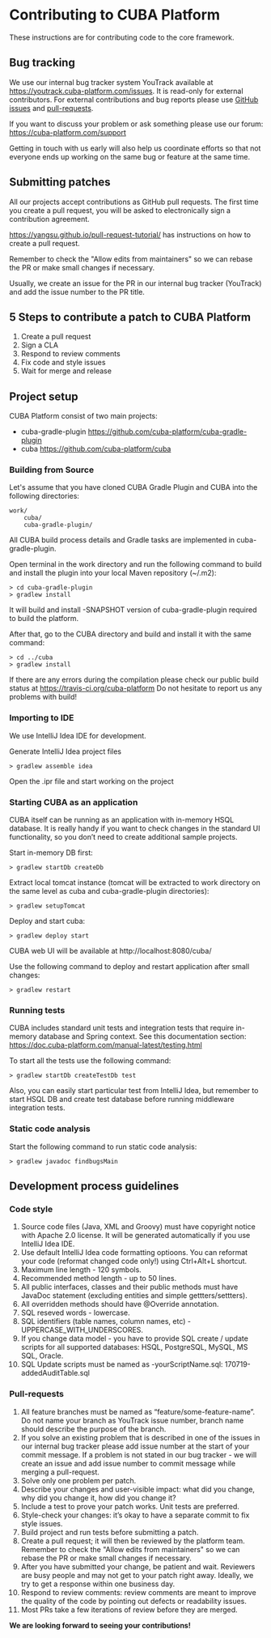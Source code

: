 # Contributing to CUBA Platform

These instructions are for contributing code to the core framework.

## Bug tracking

We use our internal bug tracker system YouTrack available at https://youtrack.cuba-platform.com/issues. 
It is read-only for external contributors. For external contributions and bug reports please use 
[GitHub issues](https://github.com/cuba-platform/cuba/issues) and [pull-requests](https://github.com/cuba-platform/cuba/pulls).

If you want to discuss your problem or ask something please use our forum: https://cuba-platform.com/support 

Getting in touch with us early will also help us coordinate efforts so that not everyone ends up working on the same bug or feature at the same time.

## Submitting patches

All our projects accept contributions as GitHub pull requests. The first time you create a pull request, you will be asked to electronically sign a contribution agreement.

https://yangsu.github.io/pull-request-tutorial/ has instructions on how to create a pull request.

Remember to check the "Allow edits from maintainers" so we can rebase the PR or make small changes if necessary.

Usually, we create an issue for the PR in our internal bug tracker (YouTrack) and add the issue number to the PR title.

## 5 Steps to contribute a patch to CUBA Platform

1. Create a pull request
1. Sign a CLA
1. Respond to review comments
1. Fix code and style issues
1. Wait for merge and release

## Project setup
CUBA Platform consist of two main projects:
- cuba-gradle-plugin https://github.com/cuba-platform/cuba-gradle-plugin 
- cuba https://github.com/cuba-platform/cuba  

### Building from Source
Let's assume that you have cloned CUBA Gradle Plugin and CUBA into the following directories:
```
work/
    cuba/
    cuba-gradle-plugin/
```

All CUBA build process details and Gradle tasks are implemented in cuba-gradle-plugin.

Open terminal in the work directory and run the following command to build and install the plugin into your local Maven repository (~/.m2):
```
> cd cuba-gradle-plugin
> gradlew install
```

It will build and install -SNAPSHOT version of cuba-gradle-plugin required to build the platform.

After that, go to the CUBA directory and build and install it with the same command:
```
> cd ../cuba
> gradlew install
```

If there are any errors during the compilation please check our public build status at https://travis-ci.org/cuba-platform Do not hesitate to report us any problems with build!

### Importing to IDE

We use IntelliJ Idea IDE for development.

Generate IntelliJ Idea project files
```
> gradlew assemble idea 
```

Open the .ipr file and start working on the project

### Starting CUBA as an application

CUBA itself can be running as an application with in-memory HSQL database. It is really handy if you want to check changes in the standard UI functionality, so you don’t need to create additional sample projects.

Start in-memory DB first:
```
> gradlew startDb createDb
```

Extract local tomcat instance (tomcat will be extracted to work directory on the same level as cuba and cuba-gradle-plugin directories):
```
> gradlew setupTomcat
```

Deploy and start cuba:
```
> gradlew deploy start
```

CUBA web UI will be available at http://localhost:8080/cuba/ 

Use the following command to deploy and restart application after small changes:
```
> gradlew restart
```

### Running tests
CUBA includes standard unit tests and integration tests that require in-memory database and Spring context. See this documentation section: https://doc.cuba-platform.com/manual-latest/testing.html 

To start all the tests use the following command:
```
> gradlew startDb createTestDb test
```

Also, you can easily start particular test from IntelliJ Idea, but remember to start HSQL DB and create test database before running middleware integration tests.

### Static code analysis

Start the following command to run static code analysis:
```
> gradlew javadoc findbugsMain
```

## Development process guidelines

### Code style

1. Source code files (Java, XML and Groovy) must have copyright notice with Apache 2.0 license. It will be generated automatically if you use IntelliJ Idea IDE.
1. Use default IntelliJ Idea code formatting optioons. You can reformat your code (reformat changed code only!) using Ctrl+Alt+L shortcut.
1. Maximum line length - 120 symbols.
1. Recommended method length - up to 50 lines.
1. All public interfaces, classes and their public methods must have JavaDoc statement (excluding entities and simple gettters/settters).
1. All overridden methods should have @Override annotation.
1. SQL reseved words - lowercase.
1. SQL identifiers (table names, column names, etc) - UPPERCASE_WITH_UNDERSCORES.
1. If you change data model - you have to provide SQL create / update scripts for all supported databases: HSQL, PostgreSQL, MySQL, MS SQL, Oracle.
1. SQL Update scripts must be named as <yymmdd>-yourScriptName.sql: 170719-addedAuditTable.sql

### Pull-requests

1. All feature branches must be named as “feature/some-feature-name”. Do not name your branch as YouTrack issue number, branch name should describe the purpose of the branch.
1. If you solve an existing problem that is described in one of the issues in our internal bug tracker please add issue number at the start of your commit message. If a problem is not stated in our bug tracker - we will create an issue and add issue number to commit message while merging a pull-request.
1. Solve only one problem per patch.
1. Describe your changes and user-visible impact: what did you change, why did you change it, how did you change it?
1. Include a test to prove your patch works. Unit tests are preferred. 
1. Style-check your changes: it’s okay to have a separate commit to fix style issues.
1. Build project and run tests before submitting a patch.
1. Create a pull request; it will then be reviewed by the platform team. Remember to check the "Allow edits from maintainers" so we can rebase the PR or make small changes if necessary.
1. After you have submitted your change, be patient and wait. Reviewers are busy people and may not get to your patch right away. Ideally, we try to get a response within one business day.
1. Respond to review comments: review comments are meant to improve the quality of the code by pointing out defects or readability issues.
1. Most PRs take a few iterations of review before they are merged.

__We are looking forward to seeing your contributions!__